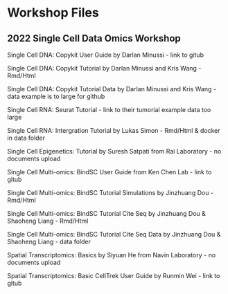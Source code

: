 # Workshop Files

## 2022 Single Cell Data Omics Workshop

Single Cell DNA: Copykit User Guide by Darlan Minussi  - link to gitub

Single Cell DNA: Copykit Tutorial by Darlan Minussi and Kris Wang - Rmd/Html

Single Cell DNA: Copykit Tutorial Data by Darlan Minussi and Kris Wang - data example is to large for github

Single Cell RNA: Seurat Tutorial - link to their tumorial example data too large 

Single Cell RNA: Intergration Tutorial by Lukas Simon - Rmd/Html & docker in data folder

Single Cell Epigenetics: Tutorial by Suresh Satpati from Rai Laboratory - no documents upload

Single Cell Multi-omics: BindSC User Guide from Ken Chen Lab - link to gitub

Single Cell Multi-omics: BindSC Tutorial Simulations by Jinzhuang Dou  - Rmd/Html

Single Cell Multi-omics: BindSC Tutorial Cite Seq by Jinzhuang Dou & Shaoheng Liang  - Rmd/Html

Single Cell Multi-omics: BindSC Tutorial Cite Seq Data by Jinzhuang Dou & Shaoheng Liang - data folder

Spatial Transcriptomics: Basics by Siyuan He from Navin Laboratory - no documents upload 

Spatial Transcriptomics: Basic CellTrek User Guide by Runmin Wei - link to gitub
